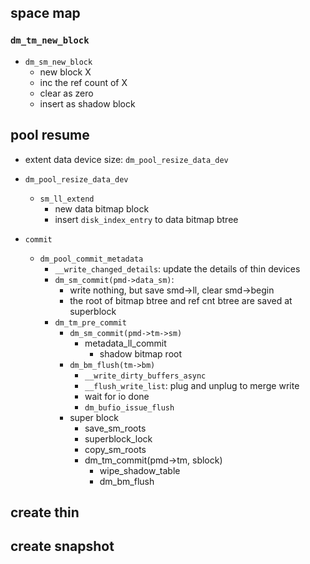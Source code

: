 
## space map

### `dm_tm_new_block`

* `dm_sm_new_block`
    * new block X
    * inc the ref count of X
    * clear as zero
    * insert as shadow block

## pool resume

* extent data device size: `dm_pool_resize_data_dev`

* `dm_pool_resize_data_dev`
    * `sm_ll_extend`
        * new data bitmap block
        * insert `disk_index_entry` to data bitmap btree

* `commit`
    * `dm_pool_commit_metadata`
        * `__write_changed_details`: update the details of thin devices
        * `dm_sm_commit(pmd->data_sm)`:
            * write nothing, but save smd->ll, clear smd->begin
            * the root of bitmap btree and ref cnt btree are saved at superblock
        * `dm_tm_pre_commit`
            * `dm_sm_commit(pmd->tm->sm)`
                * metadata_ll_commit
                    * shadow bitmap root
            * `dm_bm_flush(tm->bm)`
                * `__write_dirty_buffers_async`
                * `__flush_write_list`: plug and unplug to merge write
                * wait for io done
                * `dm_bufio_issue_flush`
            * super block
                * save_sm_roots
                * superblock_lock
                * copy_sm_roots
                * dm_tm_commit(pmd->tm, sblock)
                    * wipe_shadow_table
                    * dm_bm_flush
## create thin

## create snapshot


